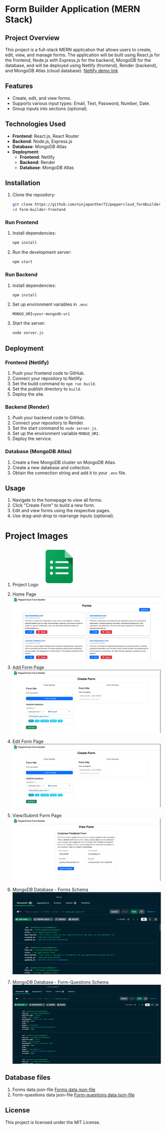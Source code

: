 # Form Builder Application (MERN Stack)

## Project Overview

This project is a full-stack MERN application that allows users to create, edit, view, and manage forms. The application will be built using React.js for the frontend, Node.js with Express.js for the backend, MongoDB for the database, and will be deployed using Netlify (frontend), Render (backend), and MongoDB Atlas (cloud database).
[Netlify demo link](https://peppercloud-formbuilder.netlify.app/)

## Features

- Create, edit, and view forms.
- Supports various input types: Email, Text, Password, Number, Date.
- Group inputs into sections (optional).

## Technologies Used

- **Frontend**: React.js, React Router
- **Backend**: Node.js, Express.js
- **Database**: MongoDB Atlas
- **Deployment**:
  - **Frontend**: Netlify
  - **Backend**: Render
  - **Database**: MongoDB Atlas

## Installation
1. Clone the repository:
    ```bash
    git clone https://github.com/ninjapanther72/peppercloud_formbuilder.git
    cd form-builder-frontend
    ```

### Run Frontend
1. Install dependencies:
    ```bash
    npm install
    ```
2. Run the development server:
    ```bash
    npm start
    ```

### Run Backend
1. Install dependencies:
    ```bash
    npm install
    ```
2. Set up environment variables in `.env`:
    ```env
    MONGO_URI=your-mongodb-uri
    ```
3. Start the server:
    ```bash
    node server.js
    ```

## Deployment

### Frontend (Netlify)

1. Push your frontend code to GitHub.
2. Connect your repository to Netlify.
3. Set the build command to `npm run build`.
4. Set the publish directory to `build`.
5. Deploy the site.

### Backend (Render)

1. Push your backend code to GitHub.
2. Connect your repository to Render.
3. Set the start command to `node server.js`.
4. Set up the environment variable `MONGO_URI`.
5. Deploy the service.

### Database (MongoDB Atlas)

1. Create a free MongoDB cluster on MongoDB Atlas.
2. Create a new database and collection.
3. Obtain the connection string and add it to your `.env` file.

## Usage

1. Navigate to the homepage to view all forms.
2. Click "Create Form" to build a new form.
3. Edit and view forms using the respective pages.
4. Use drag-and-drop to rearrange inputs (optional).


# Project Images

1. Project Logo
![Project Logo](./peppercloud_formbuilder_frontend/public/logo512.png)

2. Home Page
![Home Page](./project_images/forms_page_987yr54e.png)

3. Add Form Page
![Add Form Page](./project_images/add_form_page_df43e4rfde.png)

4. Edit Form Page
![Edit Form Page](./project_images/add_form_page_df43e4rfde.png)

5. View/Submit Form Page
![View/Submit Form Page](./project_images/view_form_page_gtr4e3wsdfgbhgfda.png)

6. MongoDB Database - Forms Schema
![MongoDB Database - Forms Schema](./project_images/pp_db_forms_sdfgt543werf.png)

7. MongoDB Database - Form-Questions Schema
![MongoDB Database - Form-Questions Schema](./project_images/pp_db_form_qs_dft543ewrf.png)


## Database files

1. Forms data json-file
[Forms data json-file](./db/Forms.json)
2. Form-questions data json-file
[Form-questions data json-file](./db/Forms_qs.json)


## License

This project is licensed under the MIT License.
